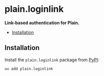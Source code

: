 # plain.loginlink

**Link-based authentication for Plain.**

- [Installation](#installation)

## Installation

Install the `plain.loginlink` package from [PyPI](https://pypi.org/project/plain.loginlink/):

```bash
uv add plain.loginlink
```
